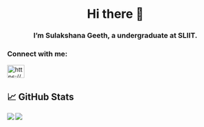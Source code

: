 <h1 align="center">Hi there 👋</h1>
<h3 align="center">I’m Sulakshana Geeth, a undergraduate at SLIIT.</h3>

<h3 align="left">Connect with me:</h3>
<p align="left">
<a href="https://linkedin.com/in/https://www.linkedin.com/in/sulakshana-geeth-b72585225/" target="blank"><img align="center" src="https://raw.githubusercontent.com/rahuldkjain/github-profile-readme-generator/master/src/images/icons/Social/linked-in-alt.svg" alt="https://www.linkedin.com/in/sulakshana-geeth-b72585225/" height="30" width="40" /></a>
</p>

## &#x1f4c8; GitHub Stats

<img align="left" src="https://github-readme-stats.vercel.app/api/top-langs/?username=sulakshanageeth&theme=" />

<img align="center" src="https://github-readme-stats.vercel.app/api//?username=sulakshanageeth&theme=" />
